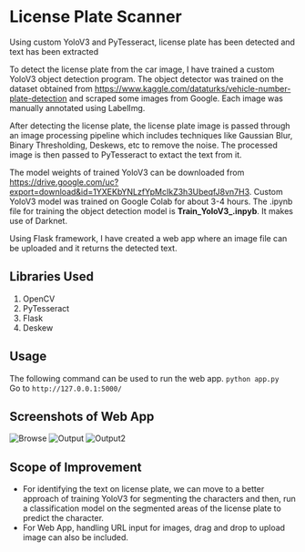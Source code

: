 # License Plate Scanner
Using custom YoloV3 and PyTesseract, license plate has been detected and text has been extracted

To detect the license plate from the car image, I have trained a custom YoloV3 object detection program. The object detector was trained on the dataset obtained from https://www.kaggle.com/dataturks/vehicle-number-plate-detection and scraped some images from Google. Each image was manually annotated using LabelImg.

After detecting the license plate, the license plate image is passed through an image processing pipeline which includes techniques like Gaussian Blur, Binary Thresholding, Deskews, etc to remove the noise. The processed image is then passed to PyTesseract to extact the text from it.

The model weights of trained YoloV3 can be downloaded from https://drive.google.com/uc?export=download&id=1YXEKbYNLzfYpMcIkZ3h3UbeqfJ8vn7H3. Custom YoloV3 model was trained on Google Colab for about 3-4 hours. The .ipynb file for training the object detection model is **Train_YoloV3_.inpyb**. It makes use of Darknet.

Using Flask framework, I have created a web app where an image file can be uploaded and it returns the detected text.

## Libraries Used
1. OpenCV
2. PyTesseract
3. Flask
4. Deskew

## Usage
The following command can be used to run the web app.
```python app.py```<br>
Go to ```http://127.0.0.1:5000/```

## Screenshots of Web App
![Browse](https://i.ibb.co/zns645w/browse.jpg)
![Output](https://i.ibb.co/gjT1vzM/output.jpg)
![Output2](https://i.ibb.co/DpYkQmx/output2.jpg)

## Scope of Improvement
- For identifying the text on license plate, we can move to a better approach of training YoloV3 for segmenting the characters and then, run a classification model on the segmented areas of the license plate to predict the character.
- For Web App, handling URL input for images, drag and drop to upload image can also be included.
